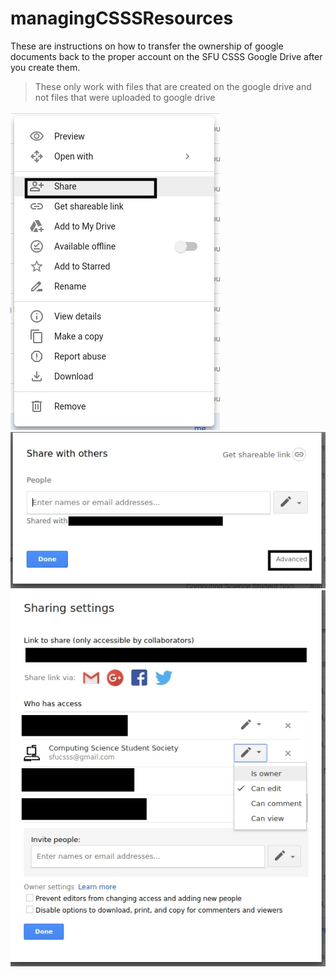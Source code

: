 # managingCSSSResources

These are instructions on how to transfer the ownership of google documents back to the proper account on the SFU CSSS Google Drive after you create them.

>These only work with files that are created on the google drive and not files that were uploaded to google drive

![The One and Only, Lovable Wall-E](screenshot.29.jpg)
![The One and Only, Lovable Wall-E](screenshot.30.jpg)
![The One and Only, Lovable Wall-E](screenshot.31.jpg)
